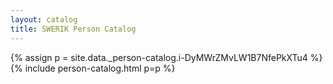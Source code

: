 ```yaml
---
layout: catalog
title: SWERIK Person Catalog
---
```

{% assign p = site.data._person-catalog.i-DyMWrZMvLW1B7NfePkXTu4 %}
{% include person-catalog.html p=p %}

